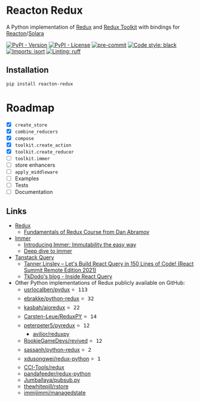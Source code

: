 # Reacton Redux

A Python implementation of [Redux](https://redux.js.org/) and [Redux Toolkit](https://redux-toolkit.js.org/) with bindings for [Reacton](https://reacton.solara.dev/)/[Solara](https://solara.dev/)

[![PyPI - Version](https://img.shields.io/pypi/v/reacton-redux.svg)](https://pypi.org/project/reacton-redux/)
[![PyPI - License](https://img.shields.io/pypi/l/reacton-redux)](https://github.com/egormkn/reacton-redux/blob/main/LICENSE)
[![pre-commit](https://img.shields.io/badge/pre--commit-enabled-brightgreen?logo=pre-commit)](https://github.com/pre-commit/pre-commit)
[![Code style: black](https://img.shields.io/badge/code%20style-black-000000.svg)](https://github.com/psf/black)
[![Imports: isort](https://img.shields.io/badge/%20imports-isort-%231674b1?style=flat&labelColor=ef8336)](https://github.com/PyCQA/isort)
[![Linting: ruff](https://img.shields.io/badge/linting-ruff-261230)](https://github.com/astral-sh/ruff)

## Installation

```bash
pip install reacton-redux
```

# Roadmap

- [x] `create_store`
- [x] `combine_reducers`
- [x] `compose`
- [x] `toolkit.create_action`
- [x] `toolkit.create_reducer`
- [ ] `toolkit.immer`
- [ ] store enhancers
- [ ] `apply_middleware`
- [ ] Examples
- [ ] Tests
- [ ] Documentation

## Links

- [Redux](https://redux.js.org/)
  - [Fundamentals of Redux Course from Dan Abramov](https://egghead.io/courses/getting-started-with-redux)
- [Immer](https://immerjs.github.io/immer/)
  - [Introducing Immer: Immutability the easy way](https://medium.com/hackernoon/introducing-immer-immutability-the-easy-way-9d73d8f71cb3)
  - [Deep dive to immer](https://hmos.dev/en/deep-dive-to-immer)
- [Tanstack Query](https://tanstack.com/query/)
  - [Tanner Linsley – Let's Build React Query in 150 Lines of Code! (React Summit Remote Edition 2021)](https://youtu.be/9SrIirrnwk0)
  - [TkDodo's blog - Inside React Query](https://tkdodo.eu/blog/inside-react-query)
- Other Python implementations of Redux publicly available on GitHub:
  - [usrlocalben/pydux](https://github.com/usrlocalben/pydux) <kbd>⭐ 113</kbd>
  - [ebrakke/python-redux](https://github.com/ebrakke/python-redux) <kbd>⭐ 32</kbd>
  - [kasbah/aioredux](https://github.com/kasbah/aioredux) <kbd>⭐ 22</kbd>
  - [Carsten-Leue/ReduxPY](https://github.com/Carsten-Leue/ReduxPY) <kbd>⭐ 14</kbd>
  - [peterpeter5/pyredux](https://github.com/peterpeter5/pyredux) <kbd>⭐ 12</kbd>
    - [avilior/reduxpy](https://github.com/avilior/reduxpy)
  - [RookieGameDevs/revived](https://github.com/RookieGameDevs/revived) <kbd>⭐ 12</kbd>
  - [sassanh/python-redux](https://github.com/sassanh/python-redux) <kbd>⭐ 2</kbd>
  - [xdusongwei/redux-python](https://github.com/xdusongwei/redux-python) <kbd>⭐ 1</kbd>
  - [CCI-Tools/redux](https://github.com/CCI-Tools/redux)
  - [pandafeeder/redux-python](https://github.com/pandafeeder/redux-python)
  - [Jumballaya/pubsub.py](https://github.com/Jumballaya/pubsub.py)
  - [thewhitepill/rstore](https://github.com/thewhitepill/rstore)
  - [immijimmi/managedstate](https://github.com/immijimmi/managedstate)
